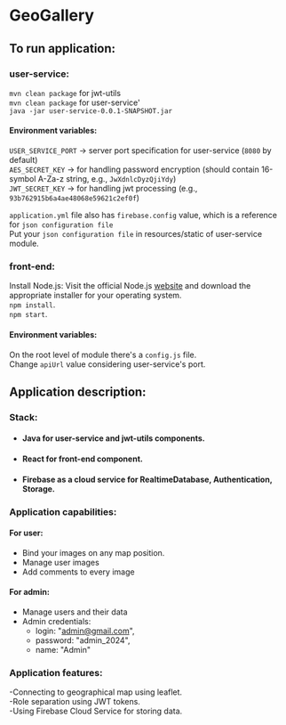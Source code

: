 # GeoGallery  

## To run application:
### user-service:
`mvn clean package` for jwt-utils  
`mvn clean package` for user-service'  
`java -jar user-service-0.0.1-SNAPSHOT.jar`  

#### Environment variables:  
`USER_SERVICE_PORT` -> server port specification for user-service (`8080` by default)  
`AES_SECRET_KEY` -> for handling password encryption (should contain 16-symbol A-Za-z string, e.g., `JwXdnlcDyzQjiYdy`)  
`JWT_SECRET_KEY` -> for handling jwt processing (e.g., `93b762915b6a4ae48068e59621c2ef0f`)  

`application.yml` file also has `firebase.config` value, which is a reference for `json configuration file`  
Put your `json configuration file` in resources/static of user-service module.  

### front-end:  
Install Node.js: Visit the official Node.js [website](https://nodejs.org) and download the appropriate installer for your operating system.  
`npm install`.  
`npm start`.  

#### Environment variables:  
On the root level of module there's a `config.js` file.  
Change `apiUrl` value considering user-service's port.  

## Application description:  
### Stack:    
- #### Java for user-service and jwt-utils components.  
- #### React for front-end component.  
- #### Firebase as a cloud service for RealtimeDatabase, Authentication, Storage.  

### Application capabilities:  
#### For user:  
- Bind your images on any map position.  
- Manage user images  
- Add comments to every image  
#### For admin:  
- Manage users and their data
- Admin credentials:
  - login: "admin@gmail.com",
  - password: "admin_2024",
  - name: "Admin"

### Application features:  
-Connecting to geographical map using leaflet.  
-Role separation using JWT tokens.  
-Using Firebase Cloud Service for storing data.  
